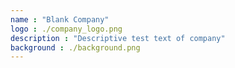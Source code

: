 ```yaml
---
name : "Blank Company"
logo : ./company_logo.png
description : "Descriptive test text of company"
background : ./background.png
---
```


